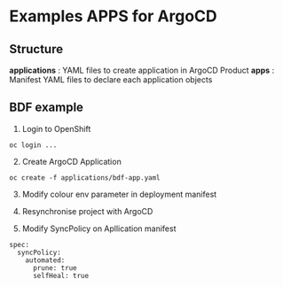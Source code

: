 # Examples APPS for ArgoCD

## Structure

**applications** : YAML files to create application in ArgoCD Product
**apps** : Manifest YAML files to declare each application objects

## BDF example

1. Login to OpenShift
```
oc login ...
```

2. Create ArgoCD Application
```
oc create -f applications/bdf-app.yaml
```

3. Modify colour env parameter in deployment manifest

4. Resynchronise project with ArgoCD

5. Modify SyncPolicy on Apllication manifest
```
spec:
  syncPolicy:
    automated:
      prune: true
      selfHeal: true
```